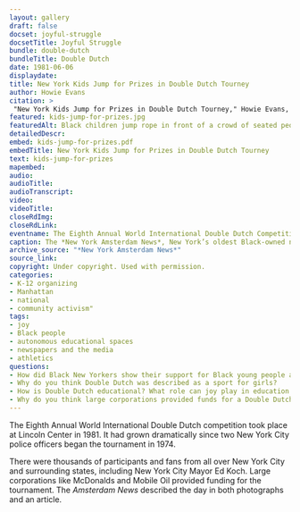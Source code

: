 ```yaml
--- 
layout: gallery
draft: false
docset: joyful-struggle
docsetTitle: Joyful Struggle
bundle: double-dutch
bundleTitle: Double Dutch
date: 1981-06-06
displaydate: 
title: New York Kids Jump for Prizes in Double Dutch Tourney
author: Howie Evans
citation: >
 "New York Kids Jump for Prizes in Double Dutch Tourney," Howie Evans, in New York City Civil Rights History Project, Accessed: [Month Day, Year], https://nyccivilrightshistory.org/gallery/kids-jump-for-prizes.
featured: kids-jump-for-prizes.jpg
featuredAlt: Black children jump rope in front of a crowd of seated people. A referree watches closely. 
detailedDescr: 
embed: kids-jump-for-prizes.pdf
embedTitle: New York Kids Jump for Prizes in Double Dutch Tourney
text: kids-jump-for-prizes
mapembed: 
audio: 
audioTitle: 
audioTranscript: 
video: 
videoTitle: 
closeRdImg: 
closeRdLink: 
eventname: The Eighth Annual World International Double Dutch Competition is held at Lincoln Center.
caption: The *New York Amsterdam News*, New York’s oldest Black-owned newspaper, featured the wildly successful Eighth Annual World International Double Dutch competition.
archive_source: "*New York Amsterdam News*"
source_link: 
copyright: Under copyright. Used with permission. 
categories: 
- K-12 organizing
- Manhattan
- national
- community activism"
tags: 
- joy
- Black people
- autonomous educational spaces
- newspapers and the media
- athletics
questions: 
- How did Black New Yorkers show their support for Black young people and Double Dutch? 
- Why do you think Double Dutch was described as a sport for girls? 
- How is Double Dutch educational? What role can joy play in education activism?
- Why do you think large corporations provided funds for a Double Dutch tournament in New York City in 1981? 
--- 
```


The Eighth Annual World International Double Dutch competition took place at Lincoln Center in 1981. It had grown dramatically since two New York City police officers began the tournament in 1974.

There were thousands of participants and fans from all over New York City and surrounding states, including New York City Mayor Ed Koch. Large corporations like McDonalds and Mobile Oil provided funding for the tournament. The *Amsterdam News* described the day in both photographs and an article.
